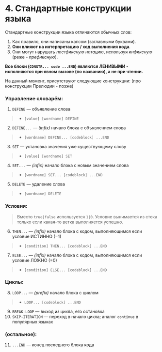 # 4. Стандартные конструкции языка

Стандартные конструкции языка отличаются обычных слов:
1. Как правило, они написаны капсом (заглавными буквами).
2. **Они влияют на интерпретацию / ход выполнения кода**.
3. Они могут нарушать *постфиксную нотацию*, используя *инфиксную* (реже - *префиксную*).

**Все блоки (`CONSTR... code ...END`) являются ЛЕНИВЫМИ - исполняются при явном вызове (по названию), а не при чтении.**

На данный момент, присутствуют следующие конструкции: (про конструкции Прелюдии - позже)

### Управление словарём:

1. `DEFINE` — объявление слова
>- `[value] [wordname] DEFINE`
2. `DEFINE...` — *(infix)* начало блока с объявлением слова
>- `[wordname] DEFINE... [codeblock] ...END`
3. `SET` — установка значения уже существующему слову
>- `[value] [wordname] SET`
4. `SET...` — *(infix)* начало блока с новым значением слова
>- `[wordname] SET... [codeblock] ...END`
5. `DELETE` — удаление слова
>- `[wordname] DELETE`

### Условия:

> Вместо `true|false` используется `1|0`. Условие вынимается из стека только если какая-то ветка выполняется успешно.
6. `THEN...` — *(infix)* начало блока с кодом, выполняющимся если условие ИСТИННО (=1)
>- `[condition] THEN... [codeblock] ...END`
7. `ELSE...` — *(infix)* начало блока с кодом, выполняющимся если условие ЛОЖНО (=0)
>- `[condition] ELSE... [codeblock] ...END`

### Циклы:

8. `LOOP...` — *(prefix)* начало блока с циклом
>- `LOOP... [codeblock] ...END`
9. `BREAK-LOOP` — выход из цикла, его остановка
10. `SKIP-ITERATION` — переход в начало цикла; аналог `continue` в популярных языках

### (остальное):

11. `...END` — конец последнего блока кода
